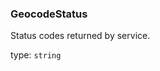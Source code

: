 <!--- This is a generated file, do not edit! -->
<!--- [START maps_http_schema_GeocodeStatus] -->
<h3 class="schema-object" id="GeocodeStatus">GeocodeStatus</h3>

Status codes returned by service.

type: `string`

<!--- [END maps_http_schema_GeocodeStatus] -->